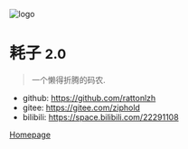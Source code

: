 <!-- _coverpage.md -->


![logo](../static/img/logo-cn.png ':size=200x70')

# 耗子 <small>2.0</small>     

> 一个懒得折腾的码农.

* github: https://github.com/rattonlzh
* gitee: https://gitee.com/ziphold
* bilibili: https://space.bilibili.com/22291108

[Homepage](https://rattonlzh.github.io/homepage/homepage.html)
<!-- [Get Started](#quick-start) -->

<!-- background image -->

<!-- ![](_media/bg.png) -->

<!-- background color -->

<!-- ![color](#f0f0f0) -->